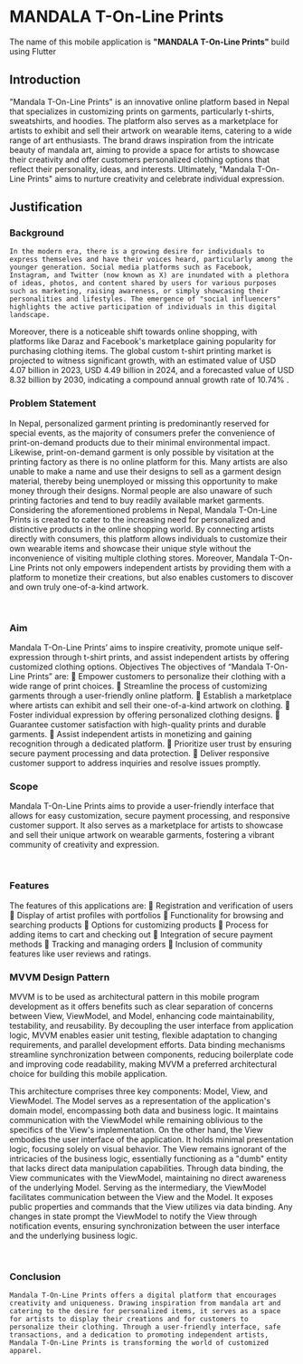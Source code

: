 # MANDALA T-On-Line Prints
The name of this mobile application is **"MANDALA T-On-Line Prints"** build using Flutter

## Introduction
 "Mandala T-On-Line Prints" is an innovative online platform based in Nepal that specializes in customizing prints on garments, particularly t-shirts, sweatshirts, and hoodies. The platform also serves as a marketplace for artists to exhibit and sell their artwork on wearable items, catering to a wide range of art enthusiasts. The brand draws inspiration from the intricate beauty of mandala art, aiming to provide a space for artists to showcase their creativity and offer customers personalized clothing options that reflect their personality, ideas, and interests. Ultimately, "Mandala T-On-Line Prints" aims to nurture creativity and celebrate individual expression.

## Justification
### Background
	In the modern era, there is a growing desire for individuals to express themselves and have their voices heard, particularly among the younger generation. Social media platforms such as Facebook, Instagram, and Twitter (now known as X) are inundated with a plethora of ideas, photos, and content shared by users for various purposes such as marketing, raising awareness, or simply showcasing their personalities and lifestyles. The emergence of "social influencers" highlights the active participation of individuals in this digital landscape.
Moreover, there is a noticeable shift towards online shopping, with platforms like Daraz and Facebook's marketplace gaining popularity for purchasing clothing items. The global custom t-shirt printing market is projected to witness significant growth, with an estimated value of USD 4.07 billion in 2023, USD 4.49 billion in 2024, and a forecasted value of USD 8.32 billion by 2030, indicating a compound annual growth rate of 10.74% .

 
### Problem Statement
In Nepal, personalized garment printing is predominantly reserved for special events, as the majority of consumers prefer the convenience of print-on-demand products due to their minimal environmental impact. Likewise, print-on-demand garment is only possible by visitation at the printing factory as there is no online platform for this. Many artists are also unable to make a name and use their designs to sell as a garment design material, thereby being unemployed or missing this opportunity to make money through their designs. Normal people are also unaware of such printing factories and tend to buy readily available market garments.
Considering the aforementioned problems in Nepal, Mandala T-On-Line Prints is created to cater to the increasing need for personalized and distinctive products in the online shopping world. By connecting artists directly with consumers, this platform allows individuals to customize their own wearable items and showcase their unique style without the inconvenience of visiting multiple clothing stores. Moreover, Mandala T-On-Line Prints not only empowers independent artists by providing them with a platform to monetize their creations, but also enables customers to discover and own truly one-of-a-kind artwork.

 
### Aim
Mandala T-On-Line Prints’ aims to inspire creativity, promote unique self-expression through t-shirt prints, and assist independent artists by offering customized clothing options.
Objectives
	The objectives of “Mandala T-On-Line Prints” are:
	Empower customers to personalize their clothing with a wide range of print choices.
	Streamline the process of customizing garments through a user-friendly online platform.
	Establish a marketplace where artists can exhibit and sell their one-of-a-kind artwork on clothing.
	Foster individual expression by offering personalized clothing designs.
	Guarantee customer satisfaction with high-quality prints and durable garments.
	Assist independent artists in monetizing and gaining recognition through a dedicated platform.
	Prioritize user trust by ensuring secure payment processing and data protection.
	Deliver responsive customer support to address inquiries and resolve issues promptly. 
### Scope
Mandala T-On-Line Prints aims to provide a user-friendly interface that allows for easy customization, secure payment processing, and responsive customer support. It also serves as a marketplace for artists to showcase and sell their unique artwork on wearable garments, fostering a vibrant community of creativity and expression. 

 
### Features
The features of this applications are:
	Registration and verification of users
	Display of artist profiles with portfolios
	Functionality for browsing and searching products
	Options for customizing products
	Process for adding items to cart and checking out
	Integration of secure payment methods
	Tracking and managing orders
	Inclusion of community features like user reviews and ratings.
### MVVM Design Pattern
MVVM is to be used as architectural pattern in this mobile program development as it offers benefits such as clear separation of concerns between View, ViewModel, and Model, enhancing code maintainability, testability, and reusability. By decoupling the user interface from application logic, MVVM enables easier unit testing, flexible adaptation to changing requirements, and parallel development efforts. Data binding mechanisms streamline synchronization between components, reducing boilerplate code and improving code readability, making MVVM a preferred architectural choice for building this mobile application.

 
This architecture comprises three key components: Model, View, and ViewModel. The Model serves as a representation of the application's domain model, encompassing both data and business logic. It maintains communication with the ViewModel while remaining oblivious to the specifics of the View's implementation. On the other hand, the View embodies the user interface of the application. It holds minimal presentation logic, focusing solely on visual behavior. The View remains ignorant of the intricacies of the business logic, essentially functioning as a "dumb" entity that lacks direct data manipulation capabilities. Through data binding, the View communicates with the ViewModel, maintaining no direct awareness of the underlying Model. Serving as the intermediary, the ViewModel facilitates communication between the View and the Model. It exposes public properties and commands that the View utilizes via data binding. Any changes in state prompt the ViewModel to notify the View through notification events, ensuring synchronization between the user interface and the underlying business logic.

  
### Conclusion
	Mandala T-On-Line Prints offers a digital platform that encourages creativity and uniqueness. Drawing inspiration from mandala art and catering to the desire for personalized items, it serves as a space for artists to display their creations and for customers to personalize their clothing. Through a user-friendly interface, safe transactions, and a dedication to promoting independent artists, Mandala T-On-Line Prints is transforming the world of customized apparel.
 

